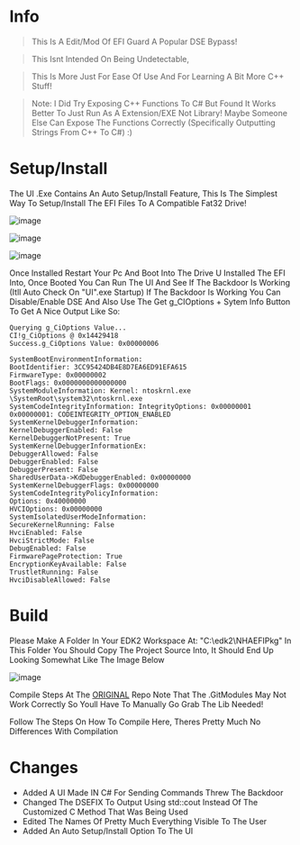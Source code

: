 # Info
> This Is A Edit/Mod Of EFI Guard A Popular DSE Bypass!

> This Isnt Intended On Being Undetectable, 

> This Is More Just For Ease Of Use And For Learning A Bit More C++ Stuff!

> Note: I Did Try Exposing C++ Functions To C# But Found It Works Better To Just Run As A Extension/EXE Not Library!
Maybe Someone Else Can Expose The Functions Correctly (Specifically Outputting Strings From C++ To C#) :)

# Setup/Install
The UI .Exe Contains An Auto Setup/Install Feature,
This Is The Simplest Way To Setup/Install The EFI Files To A Compatible Fat32 Drive!

![image](https://github.com/dr-NHA/NHA_EfiGuard/assets/56168811/7b95306b-83aa-4723-ad75-955a8a782c12)

![image](https://github.com/dr-NHA/NHA_EfiGuard/assets/56168811/e88a6878-ffcb-431d-aa9f-f6c960112a95)

![image](https://github.com/dr-NHA/NHA_EfiGuard/assets/56168811/d3bf18f7-4aea-457b-8583-25f732eccd8b)

Once Installed Restart Your Pc And Boot Into The Drive U Installed The EFI Into,
Once Booted You Can Run The UI And See If The Backdoor Is Working (Itll Auto Check On "UI".exe Startup)
If The Backdoor Is Working You Can Disable/Enable DSE And Also Use The Get g_CIOptions + Sytem Info Button To Get A Nice Output Like So:

```
Querying g_CiOptions Value...
CI!g_CiOptions @ 0x14429418
Success.g_CiOptions Value: 0x00000006

SystemBootEnvironmentInformation:
BootIdentifier: 3CC95424DB4E8D7EA6ED91EFA615
FirmwareType: 0x00000002
BootFlags: 0x0000000000000000
SystemModuleInformation: Kernel: ntoskrnl.exe
\SystemRoot\system32\ntoskrnl.exe
SystemCodeIntegrityInformation: IntegrityOptions: 0x00000001
0x00000001: CODEINTEGRITY_OPTION_ENABLED
SystemKernelDebuggerInformation:
KernelDebuggerEnabled: False
KernelDebuggerNotPresent: True
SystemKernelDebuggerInformationEx:
DebuggerAllowed: False
DebuggerEnabled: False
DebuggerPresent: False
SharedUserData->KdDebuggerEnabled: 0x00000000
SystemKernelDebuggerFlags: 0x00000000
SystemCodeIntegrityPolicyInformation:
Options: 0x40000000
HVCIOptions: 0x00000000
SystemIsolatedUserModeInformation:
SecureKernelRunning: False
HvciEnabled: False
HvciStrictMode: False
DebugEnabled: False
FirmwarePageProtection: True
EncryptionKeyAvailable: False
TrustletRunning: False
HvciDisableAllowed: False
```

# Build
Please Make A Folder In Your EDK2 Workspace At:
"C:\edk2\NHAEFIPkg"
 In This Folder You Should Copy The Project Source Into,
 It Should End Up Looking Somewhat Like The Image Below
 
![image](https://github.com/dr-NHA/NHA_EfiGuard/assets/56168811/17a2a30e-3193-4a3a-86a4-6e24981e1375)

Compile Steps At The [ORIGINAL](https://github.com/Mattiwatti/EfiGuard) Repo
Note That The .GitModules May Not Work Correctly So Youll Have To Manually Go Grab The Lib Needed!

Follow The Steps On How To Compile Here,
Theres Pretty Much No Differences With Compilation

# Changes
* Added A UI Made IN C# For Sending Commands Threw The Backdoor
* Changed The DSEFIX To Output Using std::cout Instead Of The Customized C Method That Was Being Used
* Edited The Names Of Pretty Much Everything Visible To The User
* Added An Auto Setup/Install Option To The UI
